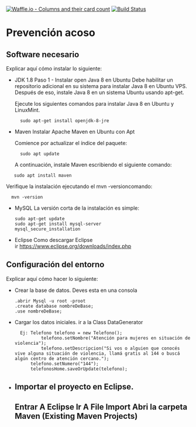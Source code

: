 
[![Waffle.io - Columns and their card count](https://badge.waffle.io/NahuelM426/prevencion-acoso.svg?columns=backlog)](https://waffle.io/NahuelM426/prevencion-acoso)
[![Build Status](https://travis-ci.org/NahuelM426/prevencion-acoso.svg?branch=master)](https://travis-ci.org/NahuelM426/prevencion-acoso)

# Prevención acoso

## Software necesario

Explicar aquí cómo instalar lo siguiente:
* JDK 1.8
Paso 1 - Instalar open Java 8 en Ubuntu
  Debe habilitar un repositorio adicional en su sistema para instalar Java 8 en Ubuntu VPS. Después de eso, instale Java   8 en un sistema Ubuntu usando apt-get.
  
  Ejecute los siguientes comandos para instalar Java 8 en Ubuntu y LinuxMint.
  ``` 
    sudo apt-get install openjdk-8-jre
  ``` 

   
 
* Maven
  Instalar Apache Maven en Ubuntu con Apt
  
   Comience por actualizar el índice del paquete:
  ```  
    sudo apt update
  ``` 
  A continuación, instale Maven escribiendo el siguiente comando:
 ``` 
    sudo apt install maven
 ```  
  Verifique la instalación ejecutando el mvn -versioncomando:
  ``` 
    mvn -version
  ``` 


* MySQL
  La versión corta de la instalación es simple:
  ``` 
  sudo apt-get update
  sudo apt-get install mysql-server
  mysql_secure_installation
  ``` 
* Eclipse
  Como descargar Eclipse  
  ir https://www.eclipse.org/downloads/index.php

## Configuración del entorno

Explicar aquí cómo hacer lo siguiente:
* Crear la base de datos.
  Deves esta en una consola 
  ``` 
  .abrir Mysql -u root -proot
  .create database nombreDeBase;
  .use nombreDeBase;
  ``` 
* Cargar los datos iniciales.
  ir a la Class DataGenerator 
  ``` 
    Ej: Telefono telefono = new Telefono();
	    	telefono.setNombre("Atención para mujeres en situación de violencia");
	    	telefono.setDescripcion("Si vos o alguien que conocés vive alguna situación de violencia, llamá gratis al 144 o buscá         algún centro de atención cercano.");
      	telefono.setNumero("144");
        telefonosHome.saveOrUpdate(telefono);
   ``` 
* Importar el proyecto en Eclipse.
  ---
  Entrar A Eclipse
  Ir A File 
      Import
      Abri la carpeta Maven (Existing Maven Projects)
  --- 


